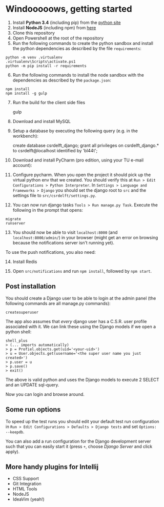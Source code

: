 # Windooooows, getting started

1. Install **Python 3.4** (including pip) from the [python site](https://www.python.org/downloads/release/python-343/)
2. Install **NodeJS** (including npm) from [here](https://nodejs.org/en/download/)
3. Clone this repository
4. Open Powershell at the root of the repository
5. Run the following commands to create the python sandbox and install the python dependencies
   as described by the file `requirements`:

```
python -m venv .virtualenv
.virtualenv\Scripts\activate.ps1
python -m pip install -r requirements
```

6. Run the following commands to install the node sandbox with the dependencies as described by the
   `package.json`:

```
npm install
npm install -g gulp
```

7. Run the build for the client side files

    gulp

8. Download and install MySQL

9. Setup a database by executing the following query (e.g. in the workbench):

    create database csrdelft_django; grant all privileges on csrdelft_django.* to csrdelft@localhost identified by 'bl44t';

10. Download and install PyCharm (pro edition, using your TU e-mail account):

11. Configure pycharm. When you open the project it should pick up the virtual python env that we
   created. You should verify this at `Run > Edit Configurations > Python Interpreter`.
   In `Settings > Language and Frameworks > Django` you should set the django root to `src`
   and the settings file to `src/csrdelft/settings.py`.

12. You can now run django tasks `Tools > Run manage.py Task`. Execute the following in the prompt
    that opens:

```
migrate
runserver
```

13. You should now be able to visit `localhost:8000` (and `localhost:8000/admin/`) in your browser
    (might get an error on browsing because the notifications server isn't running yet).

To use the push notifications, you also need:

14. Install Redis

15. Open `src/notifications` and run `npm install`, followed by `npm start`.

## Post installation

You should create a Django user to be able to login at the admin panel (the following commands are
all manage.py commands):

    createsuperuser

The app also assumes that *every* django user has a C.S.R. user profile associated with it.
We can link these using the Django models if we open a python shell:

    shell_plus
    > (... imports automatically)
    > p = Profiel.objects.get(uid='<your-uid>')
    > u = User.objects.get(username='<the super user name you just created>')
    > p.user = u
    > p.save()
    > exit()

The above is valid python and uses the Django models to execute 2 SELECT and an UPDATE sql-query.

Now you can login and browse around.

## Some run options

To speed up the test runs you should edit your default test run configuration in
`Run > Edit Configurations > Defaults > Django tests` and set `Options: --keepdb`.

You can also add a run configuration for the Django development server such that you can easily
start it (press `+`, choose *Django Server* and click apply).

## More handy plugins for Intellij

- CSS Support
- Git Integration
- HTML Tools
- NodeJS
- IdeaVim (yeah!)
